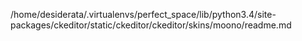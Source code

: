 /home/desiderata/.virtualenvs/perfect_space/lib/python3.4/site-packages/ckeditor/static/ckeditor/ckeditor/skins/moono/readme.md
